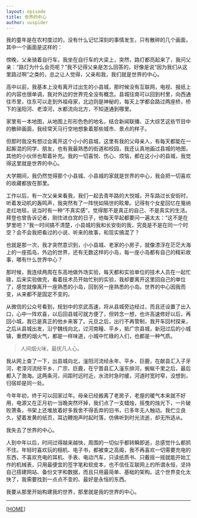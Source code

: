 ```yaml
---
layout: episode
title: 世界的中心
author: uuspider
---
```

我的童年是在农村度过的，没有什么记忆深刻的事情发生，只有散碎的几个画面，其中一个画面是这样的：

傍晚，父亲骑着自行车，我坐在自行车的大梁上，突然，路灯都亮起来了，我问父亲：“路灯为什么会亮呢？”我不记得父亲是怎么回答的，好像是说“因为我们从这里路过啊”之类的，总之让人觉得，父亲和我，我们就是世界的中心。

高中以前，我基本上没有离开过出生的小县城，那时候没有互联网，电视、报纸上的内容也很单调，我对外边的世界完全没有概念。县城往南可以回到村里，向西通往市里，往东可以走到外祖母家，北边则是神秘的，每天上学都会路过两座桥，桥下的滏阳河、老漳河，水都流向北方，不知道通到哪里。

家里有一本地图，从地图上形形色色的地名，结合新闻联播、正大综艺这些节目中的散碎画面，我经常天马行空地想象着那些城市、景点的样子。

但那时我没有想过会离开这个小小的县城，这里有我的父母亲人，有每天都能在一起厮混的同学、朋友，也有我最熟悉的街道和校园，我还认真地画过县城的地图，其他的小伙伴也帮着补充。我的一切喜悦、伤心、烦恼，都在这小小的县城，我觉得这里就是世界的中心。

大学期间，我仍然觉得那个小县城、小县城的家就是世界的中心，我会把一切喜欢的收藏都放在那里。

工作以后，有一次父亲来看我，我们一起去青年路的大悦城，开车路过长安街时，听着发动机的轰鸣声，我突然有了一阵恍如隔世的眩晕。记得有个女星回忆在戛纳走红地毯，说当时有一种“不真实感”，觉得那不是真正的自己、不是真实的生活。拜登也曾告诉记者，刚住进白宫的日子，他每天早起都要问一遍太太：“这不是在梦里吧？”我一时间搞不清楚，小县城的我和长安街的我，究竟是不是在同一个时空？会不会我把看过的小说、听来的故事，和现实搞混了？

也就是那一次，我才突然意识到，小小县城、老家的小房子，就像漂浮在茫茫大海上的一座孤岛，外边的世界，还有无数这样的小岛，每一座小岛都有自己的精彩故事，哪有什么世界中心？

那时候，我连续两周在东高地做外场实验，每天都和实验单位的技术人员在一起忙碌，后来实验做完，看着技术员开始忙别的实验，我却要离开这里回自己的单位了，感觉就像离开一座熟悉的小岛，回到另一座熟悉的小岛。世界的中心因我而变，从来都不是固定不变的。

从微信的公众号看到，规划中的京武高速，将从县城旁边经过，而且还设置了出入口，心中一阵欢喜，以后回县城可就方便了，但转念一想，也许高速修好以后，再回小城，我已是真正的他乡来客了。元旦之后，出行不再管制，我开车回村探亲，之后从县城出发，沿宁魏线向北，过河南疃、平乡，抵广宗县城，新冠过后的小城镇，重燃的烟火气，都是一样味道，小城中忙碌的人们，也都是一种气质。

> 人间烟火味，最抚凡人心。

我从网上查了一下，出县城向北，滏阳河流经永年、平乡、巨鹿，在献县汇入子牙河，老漳河流经平乡、广宗、巨鹿，在宁晋县汇入滏东排河，蜿蜒千里之后，最后都入了渤海。这两条河，间距时远时近，水流时急时缓，河道时宽时窄，没想到，归宿却是同一处。

今年年初，终于可以回家过年。母亲已经搬离了老房子，老屋的暖气本来就不好用，电源又在正月初一当晚突然坏掉，我们点了一支蜡烛，摇曳的烛光下，一片破败萧条，书架上还堆放着好多我舍不得丢弃的旧书，已多年无人触动。我伫立良久，望着发黄的纸页，耳边鞭炮声时起时落，仿佛听到时光流逝，却无所适从。

我失去了世界的中心。

人到中年以后，时间过得越来越快，周围的一切似乎都转瞬即逝，总感觉什么都抓不住。年轻时喜欢玩的相机、电子书，都被束之高阁，我不再喜欢一切需要充电的东西，不喜欢充电的耳机、手表、电动汽车，只读纸质书、只戴摇一摇就能开始工作的机械表，只用最便宜的签字笔和软皮本，也不信任互联网上的所谓永恒，坚持自己搭建网站、备份文字和数据，而且只用最简单、基础的架构。这个世界变化太快了，我需要找到一点点不变的、最好是永恒的东西。

我要从那里开始构建我的世界，那里就是我的世界的中心。


***

[[HOME][episode]]

[episode]:http://about.uuspider.com/2019/06/02/episodeindex.html
